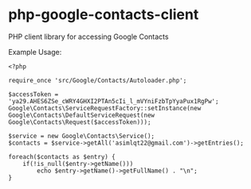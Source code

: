php-google-contacts-client
==========================

PHP client library for accessing Google Contacts


Example Usage:

```
<?php

require_once 'src/Google/Contacts/Autoloader.php';

$accessToken = 'ya29.AHES6ZSe_cWRY4GHXI2PTAn5cIi_l_mVYniFzbTpYyaPux1RgPw';
Google\Contacts\ServiceRequestFactory::setInstance(new Google\Contacts\DefaultServiceRequest(new Google\Contacts\Request($accessToken)));

$service = new Google\Contacts\Service();
$contacts = $service->getAll('asimlqt22@gmail.com')->getEntries();

foreach($contacts as $entry) {
    if(!is_null($entry->getName()))
        echo $entry->getName()->getFullName() . "\n";
}
```